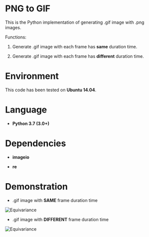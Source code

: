 # PNG to GIF

This is the Python implementation of generating .gif image with .png images.

Functions:

1. Generate .gif image with each frame has **same** duration time.

2. Generate .gif image with each frame has **different** duration time.

# Environment

This code has been tested on **Ubuntu 14.04**.

# Language

* __Python 3.7 (3.0+)__

# Dependencies

* __imageio__

* __re__

# Demonstration

* .gif image with **SAME** frame duration time

![Equivariance](https://github.com/HeZhang1994/png-to-gif/blob/master/Img_Frames/imgGIF_SAME.gif)

* .gif image with **DIFFERENT** frame duration time

![Equivariance](https://github.com/HeZhang1994/png-to-gif/blob/master/Img_Frames/imgGIF_DIFF.gif)
